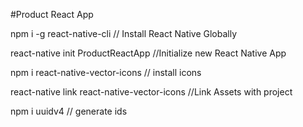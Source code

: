 #Product React App 

npm i -g react-native-cli  // Install React Native Globally

react-native init ProductReactApp  //Initialize new React Native App

npm i react-native-vector-icons  // install icons

react-native link react-native-vector-icons  //Link Assets with project


npm i uuidv4  // generate ids
